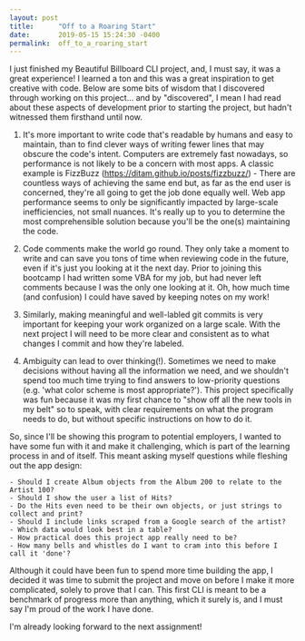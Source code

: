 ```yaml
---
layout: post
title:      "Off to a Roaring Start"
date:       2019-05-15 15:24:30 -0400
permalink:  off_to_a_roaring_start
---
```



I just finished my Beautiful Billboard CLI project, and, I must say, it was a great experience! I learned a ton and this was a great inspiration to get creative with code. Below are some bits of wisdom that I discovered through working on this project... and by "discovered", I mean I had read about these aspects of development prior to starting the project, but hadn't witnessed them firsthand until now.

1) It's more important to write code that's readable by humans and easy to maintain, than to find clever ways of writing fewer lines that may obscure the code's intent. Computers are extremely fast nowadays, so performance is not likely to be a concern with most apps. A classic example is FizzBuzz (https://ditam.github.io/posts/fizzbuzz/) - There are countless ways of achieving the same end but, as far as the end user is concerned, they're all going to get the job done equally well. Web app performance seems to only be significantly impacted by large-scale inefficiencies, not small nuances. It's really up to you to determine the most comprehensible solution because you'll be the one(s) maintaining the code.

2) Code comments make the world go round. They only take a moment to write and can save you tons of time when reviewing code in the future, even if it's just you looking at it the next day. Prior to joining this bootcamp I had written some VBA for my job, but had never left comments because I was the only one looking at it. Oh, how much time (and confusion) I could have saved by keeping notes on my work!

3) Similarly, making meaningful and well-labled git commits is very important for keeping your work organized on a large scale. With the next project I will need to be more clear and consistent as to what changes I commit and how they're labeled.

4) Ambiguity can lead to over thinking(!). Sometimes we need to make decisions without having all the information we need, and we shouldn't spend too much time trying to find answers to low-priority questions (e.g. 'what color scheme is most appropriate?'). This project specifically was fun because it was my first chance to "show off all the new tools in my belt" so to speak, with clear requirements on what the program needs to do, but without specific instructions on how to do it.

So, since I'll be showing this program to potential employers, I wanted to have some fun with it and make it challenging, which is part of the learning process in and of itself. This meant asking myself questions while fleshing out the app design:

	- Should I create Album objects from the Album 200 to relate to the Artist 100?
	- Should I show the user a list of Hits? 
	- Do the Hits even need to be their own objects, or just strings to collect and print?
	- Should I include links scraped from a Google search of the artist?
	- Which data would look best in a table?
	- How practical does this project app really need to be?
	- How many bells and whistles do I want to cram into this before I call it 'done'?

Although it could have been fun to spend more time building the app, I decided it was time to submit the project and move on before I make it more complicated, solely to prove that I can. This first CLI is meant to be a benchmark of progress more than anything, which it surely is, and I must say I'm proud of the work I have done.

I'm already looking forward to the next assignment!
